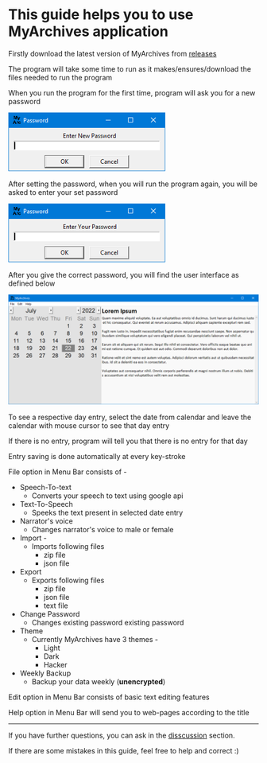 # This guide helps you to use MyArchives application

Firstly download the latest version of MyArchives from [releases](https://github.com/EdwinRodger/MyArchives/releases/latest)

The program will take some time to run as it makes/ensures/download the files needed to run the program

When you run the program for the first time, program will ask you for a new password

![First Time Password Prompt](../.github/images/new_password(2022-07-10).png "First Time Password Prompt")

After setting the password, when you will run the program again, you will be asked to enter your set password

![Normal Password Promt](../.github/images/enter_password(2022-07-10).png "Password Promt")

After you give the correct password, you will find the user interface as defined below

![MyArchives Graphical User Interface](../.github/images/MyArchives(2022-07-22).png "MyArchives GUI")

To see a respective day entry, select the date from calendar and leave the calendar with mouse cursor to see that day entry

If there is no entry, program will tell you that there is no entry for that day

Entry saving is done automatically at every key-stroke

File option in Menu Bar consists of -

- Speech-To-text
  - Converts your speech to text using google api
- Text-To-Speech
  - Speeks the text present in selected date entry
- Narrator's voice
  - Changes narrator's voice to male or female
- Import -
  - Imports following files
    - zip file
    - json file
- Export
  - Exports following files
    - zip file
    - json file
    - text file
- Change Password
  - Changes existing password existing password
- Theme
  - Currently MyArchives have 3 themes -
    - Light
    - Dark
    - Hacker
- Weekly Backup
  - Backup your data weekly (**unencrypted**)

Edit option in Menu Bar consists of basic text editing features

Help option in Menu Bar will send you to web-pages according to the title

---

If you have further questions, you can ask in the [disscussion](https://github.com/EdwinRodger/MyArchives/discussions/categories/q-a) section.

If there are some mistakes in this guide, feel free to help and correct :)
